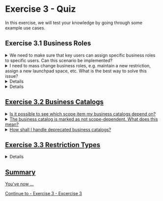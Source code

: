 # Exercise 3 - Quiz

In this exercise, we will test your knowledge by going through some example use cases. 

## Exercise 3.1 Business Roles

<details>
  <summary>We need to make sure that key users can assign specific business roles to specific users. Can this scenario be implemented?</summary>
  <p>Yes, please check <a href="https://help.sap.com/docs/SAP_S4HANA_CLOUD/55a7cb346519450cb9e6d21c1ecd6ec1/24f5b79256f64990af35b22ea87ea020.html?locale=en-US">Maintain Business User Groups</a> and <a href="https://help.sap.com/docs/SAP_S4HANA_CLOUD/55a7cb346519450cb9e6d21c1ecd6ec1/72b48dea7743487c952fa13fbdb6d23c.html?locale=en-US">Maintain Business Role Groups</a></p>
</details>

<details>
  <summary>I need to mass change business roles, e.g. maintain a new restriction, assign a new launchpad space, etc. What is the best way to solve this issue?</summary>
  <p>Mass maintenance of business roles is possible with the mass change wizard. For more details check <a href="https://help.sap.com/docs/SAP_S4HANA_CLOUD/55a7cb346519450cb9e6d21c1ecd6ec1/07a3a58ecdbb481cab76fc4e867811cb.html?locale=en-US">How to Make Mass Changes to Business Roles</p>
</details>

<details>
  <summary>Are there any best practices with regards to business role design in SAP S/4HANA Cloud?</summary>
  <p>Yes, check the <a href="https://go.support.sap.com/roadmapviewer/#/group//roadmapContentPage/82b2db84548d41209cda972f0fac428b:t4">SAP Activate Roadmap</a> in particular the task <a href="https://go.support.sap.com/roadmapviewer/#/group//roadmap/82b2db84548d41209cda972f0fac428b:t4/node/FA163ED752201EDABFE83D4F5A9A3D51:t4/FA163ED752201EDABFE83D2925E11D51:t4"> Plan and Design Identity and Access Management.</p>
</details>

<details>
  <summary>Are there any best practices with regards to management of business roles during and after release upgrades of SAP S/4HANA Cloud?</summary>
  <p>Yes, SAP provides guidance with the SAP S/4HANA Cloud Identity and Access Management Release Activities guide in the <a href="https://support.sap.com/content/dam/SAAP/SAP_Activate/S4H_1072%20SAP%20S4HC%20IAM%20Release%20Activities%20_%203SL.pdf"> SAP Activate Roadmap.</p>
</details>

## Exercise 3.2 Business Catalogs

<details>
  <summary>Is it possible to see which scope item my business catalogs depend on?</summary>
  <p>Yes, check the Business Catalogs app on tab Scope Items. Alternatively, use the IAM Information System app (Main Entity: Business Catalog, tab: Business Catalog - Scope Item).</p>
</details>

<details>
  <summary>The business catalog is marked as not scope-dependent. What does this mean?</summary>
  <p>Business catalogs that do not depend on any scope items are always visible in the system. For these business catalogs, the following message appears in the table: The business catalog is not scope-dependent.</p>
</details>

<details>
  <summary>How shall I handle deprecated business catalogs?</summary>
  <p>Due to ongoing development in SAP S/4HANA Cloud, including the development of new features and new apps, we need to revise existing business catalogs periodically. This means that some business catalogs will be deprecated and replaced by new ones. You will need to assign roles and users to these new catalogs. Rather than disappearing, such business catalogs are marked as deprecated, which allows you to identify them at a glance. You can also check how many deprecated business catalogs you still have in use with the Business Catalogs app. This app lets you change assignments from the old, deprecated business catalogs to the new, active catalogs quickly and easily. Once the deprecation of a business catalog is announced with the Business Catalogs app, the catalog stays in the system for at least 6 months before being deleted. During these at least 6 months, you can use the old or the new business catalogs. Within this timeframe, you can replace them when it suits you best. In the Business Catalogs app, you can see the release in which the deprecation of a business catalog was announced. In SAP S/4HANA Cloud, some business catalogs are redesigned in each release. Please check the assignments for your roles and users in the Business Catalogs app and make the necessary changes to the assignments as soon as possible..</p>
</details>

## Exercise 3.3 Restriction Types

<details>
  <summary>Are there any ways to see which restriction type is contained in which business catalogs?</summary>
  <p>Yes, use <a href="https://help.sap.com/docs/SAP_S4HANA_CLOUD/55a7cb346519450cb9e6d21c1ecd6ec1/9203905781b441ed9359cb29803f000a.html?locale=en-US"> the Display Restrction Type app</p>
</details>

## Summary

You've now ...

Continue to - [Exercise 3 - Excercise 3 ](../ex3/README.md)
